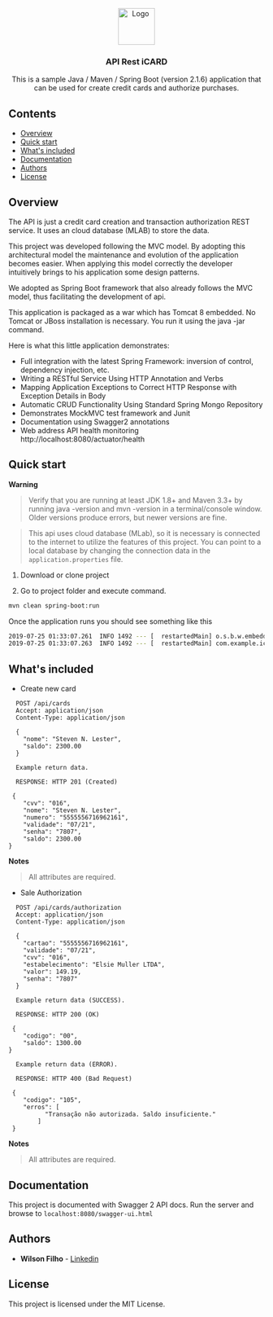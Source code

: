 <p align="center">
  <a href="https://spring.io/">
    <img src="https://spring.io/img/homepage/icon-spring-boot.svg" alt="Logo" width=72 height=72>
  </a>

  <h3 align="center">API Rest iCARD</h3>

  <p align="center">
    This is a sample Java / Maven / Spring Boot (version 2.1.6) application that can be used for create credit cards and authorize purchases.
  </p>
</p>

## Contents

- [Overview](#overview)
- [Quick start](#quick-start)
- [What's included](#whats-included)
- [Documentation](#documentation)
- [Authors](#authors)
- [License](#license)


## Overview


The API is just a credit card creation and transaction authorization REST service. It uses an cloud database (MLAB) to store the data.

This project was developed following the MVC model. By adopting this architectural model the maintenance and evolution of the application becomes easier. When applying this model correctly the developer intuitively brings to his application some design patterns.

We adopted as Spring Boot framework that also already follows the MVC model, thus facilitating the development of api.

This application is packaged as a war which has Tomcat 8 embedded. No Tomcat or JBoss installation is necessary. You run it using the java -jar command.

Here is what this little application demonstrates:

- Full integration with the latest Spring Framework: inversion of control, dependency injection, etc.
- Writing a RESTful Service Using HTTP Annotation and Verbs
- Mapping Application Exceptions to Correct HTTP Response with Exception Details in Body
- Automatic CRUD Functionality Using Standard Spring Mongo Repository
- Demonstrates MockMVC test framework and Junit 
- Documentation using Swagger2 annotations
- Web address API health monitoring http://localhost:8080/actuator/health


## Quick start

**Warning**

> Verify that you are running at least JDK 1.8+ and Maven 3.3+ by running java -version and mvn -version in a terminal/console window. Older versions produce errors, but newer versions are fine.

> This api uses cloud database (MLab), so it is necessary is connected to the internet to utilize the features of this project. 
You can point to a local database by changing the connection data in the `application.properties` file.

1. Download or clone project

2. Go to project folder and execute command.
 ```bash
 mvn clean spring-boot:run
 ```
 
Once the application runs you should see something like this
```bash
2019-07-25 01:33:07.261  INFO 1492 --- [  restartedMain] o.s.b.w.embedded.tomcat.TomcatWebServer  : Tomcat started on port(s): 8080 (http) with context path ''
2019-07-25 01:33:07.263  INFO 1492 --- [  restartedMain] com.example.icard.IcardApplication       : Started IcardApplication in 10.716 seconds (JVM running for11.818)

```

## What's included

* Create new card

```
  POST /api/cards
  Accept: application/json
  Content-Type: application/json
  
  {
    "nome": "Steven N. Lester",
    "saldo": 2300.00
  }
```

```
  Example return data.
  
  RESPONSE: HTTP 201 (Created)
  
 {
    "cvv": "016",
    "nome": "Steven N. Lester",
    "numero": "5555556716962161",
    "validade": "07/21",
    "senha": "7807",
    "saldo": 2300.00
}
```

**Notes**
> All attributes are required.

* Sale Authorization

```
  POST /api/cards/authorization
  Accept: application/json
  Content-Type: application/json
  
  {
    "cartao": "5555556716962161",
    "validade": "07/21",
    "cvv": "016",
    "estabelecimento": "Elsie Muller LTDA",
    "valor": 149.19,
    "senha": "7807"
  }
```

```
  Example return data (SUCCESS).
  
  RESPONSE: HTTP 200 (OK)
  
 {
    "codigo": "00",
    "saldo": 1300.00
}
```

```
  Example return data (ERROR).
  
  RESPONSE: HTTP 400 (Bad Request)
  
 {
    "codigo": "105",
    "erros": [
          "Transação não autorizada. Saldo insuficiente."
        ]
 }
```

**Notes**
> All attributes are required.


## Documentation

This project is documented with Swagger 2 API docs. Run the server and browse to `localhost:8080/swagger-ui.html`


## Authors

* **Wilson Filho**  - [Linkedin](https://www.linkedin.com/in/wilson-filho-4424b5bb)

## License

This project is licensed under the MIT License.
